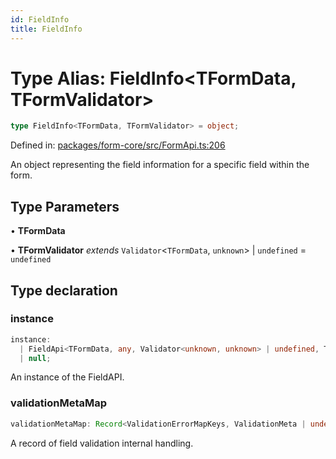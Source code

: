 ```yaml
---
id: FieldInfo
title: FieldInfo
---
```


<!-- DO NOT EDIT: this page is autogenerated from the type comments -->

# Type Alias: FieldInfo\<TFormData, TFormValidator\>

```ts
type FieldInfo<TFormData, TFormValidator> = object;
```

Defined in: [packages/form-core/src/FormApi.ts:206](https://github.com/TanStack/form/blob/main/packages/form-core/src/FormApi.ts#L206)

An object representing the field information for a specific field within the form.

## Type Parameters

• **TFormData**

• **TFormValidator** *extends* `Validator`\<`TFormData`, `unknown`\> \| `undefined` = `undefined`

## Type declaration

### instance

```ts
instance: 
  | FieldApi<TFormData, any, Validator<unknown, unknown> | undefined, TFormValidator>
  | null;
```

An instance of the FieldAPI.

### validationMetaMap

```ts
validationMetaMap: Record<ValidationErrorMapKeys, ValidationMeta | undefined>;
```

A record of field validation internal handling.
